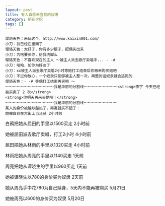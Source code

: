 ```yaml
---
layout: post
title: 有人自愿来当我的奴隶
category: 朝花夕拾
tags: []
---
```


	璎珞天色：来玩这个，http://www.kaixin001.com/
	小刀：我已经在里面了
	璎珞天色：太好了，你有多少银子，把偶买出来
	小刀：为啥要买你，给我洗脚么
	璎珞天色：不喜欢现在的主人 ～被主人派去歌厅卖唱中... - -#
	小刀：哈哈，加你为好友了
	小刀：xx被主人派去歌厅卖唱2小时等她打工结束后你再来购买她吧
	小刀：不过你放心，一个奴隶只能够被主人整一次，再整的话奴隶就会逃跑的
	璎珞天色：- -# 等偶打工结束再买吧 ～
	～～～～～～～～～～～～～我是华丽的分割线～～～～～～～～～<strong>李宇 今天已经被买卖了 2 次</strong>
	<strong>你明天再来买她吧！</strong>
	～～～～～～～～～～～～～我是华丽的分割线～～～～～～～～～ 
	某人的身价被越炒越热了，再高就买不起了：
	她被白鸦在大街上当马骑 2小时前
	
白鸦把她从屈田的手里以1500买走 2小时前
	
她被屈田派去歌厅卖唱，打工2小时 4小时前
	
屈田把她从林雨的手里以1320买走 4小时前
	
林雨把她从周亮的手里以1140买走 1天前
	
周亮把她从谭晓生的手里以960买走 1天前
	
她被谭晓生以780的身价买为奴隶 2天前
	
她从周亮手中花780为自己赎身，5天内不能再被购买 5月21日
	
她被周亮以600的身价买为奴隶 5月20日